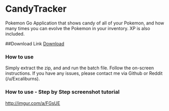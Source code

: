 # CandyTracker
Pokemon Go Application that shows candy of all of your Pokemon, and how many times you can evolve the Pokemon in your inventory. XP is also included.

##Download Link
[Download](https://github.com/Excaliburns/CandyTracker/releases)

### How to use
Simply extract the zip, and and run the batch file. Follow the on-screen instructions. If you have any issues, please contact me via Github or Reddit (/u/Excaliburns).

### How to use - Step by Step screenshot tutorial
http://imgur.com/a/FGsUE

